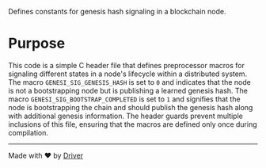 <!--------------------------------------------------------------------------------->
<!-- IMPORTANT: This file is auto-generated by Driver (https://driver.ai). -------->
<!-- Manual edits may be overwritten on future commits. --------------------------->
<!--------------------------------------------------------------------------------->

Defines constants for genesis hash signaling in a blockchain node.

# Purpose
This code is a simple C header file that defines preprocessor macros for signaling different states in a node's lifecycle within a distributed system. The macro `GENESI_SIG_GENESIS_HASH` is set to `0` and indicates that the node is not a bootstrapping node but is publishing a learned genesis hash. The macro `GENESI_SIG_BOOTSTRAP_COMPLETED` is set to `1` and signifies that the node is bootstrapping the chain and should publish the genesis hash along with additional genesis information. The header guards prevent multiple inclusions of this file, ensuring that the macros are defined only once during compilation.

---
Made with ❤️ by [Driver](https://www.driver.ai/)